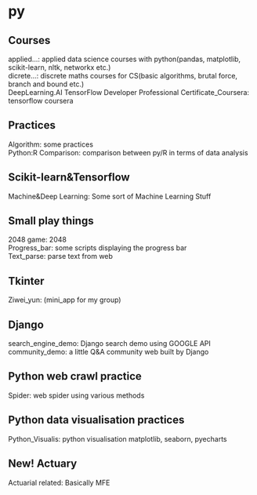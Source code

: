 # py<br/>

## Courses<br/>
applied...: applied data science courses with python(pandas, matplotlib, scikit-learn, nltk, networkx etc.)<br/>
dicrete...: discrete maths courses for CS(basic algorithms, brutal force, branch and bound etc.)<br/>
DeepLearning.AI TensorFlow Developer Professional Certificate_Coursera: tensorflow coursera<br/>

## Practices<br/>
Algorithm: some practices<br/>
Python:R Comparison: comparison between py/R in terms of data analysis<br/>

## Scikit-learn&Tensorflow<br/>
Machine&Deep Learning: Some sort of Machine Learning Stuff<br/>

## Small play things<br/>
2048 game: 2048<br/>
Progress_bar: some scripts displaying the progress bar<br/>
Text_parse: parse text from web<br/>

## Tkinter<br/>
Ziwei_yun: (mini_app for my group)<br/>

## Django<br/>
search_engine_demo: Django search demo using GOOGLE API<br/>
community_demo: a little Q&A community web built by Django<br/>

## Python web crawl practice<br/>
Spider: web spider using various methods<br/>

## Python data visualisation practices<br/>
Python_Visualis: python visualisation matplotlib, seaborn, pyecharts<br/>

## New! Actuary<br/>
Actuarial related: Basically MFE<br/>